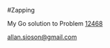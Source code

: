 #Zapping

My Go solution to Problem [12468](https://onlinejudge.org/external/124/12468.pdf)

allan.sioson@gmail.com
